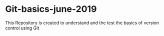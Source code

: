 # Git-basics-june-2019
This Repository is created to understand and the test the basics of version control using Git
